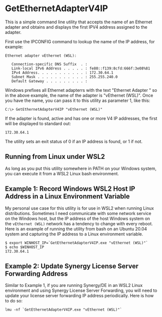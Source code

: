 # GetEthernetAdapterV4IP

This is a simple command line utility that accepts the name of an Ethernet adapter and obtains and displays the first IPV4 address assigned to the adapter.

First use the IPCONFIG command to lookup the name of the IP address, for example:

```
Ethernet adapter vEthernet (WSL):

   Connection-specific DNS Suffix  . :
   Link-local IPv6 Address . . . . . : fe80::f139:8cfd:666f:3e08%81
   IPv4 Address. . . . . . . . . . . : 172.30.64.1
   Subnet Mask . . . . . . . . . . . : 255.255.240.0
   Default Gateway . . . . . . . . . :

```
Windows prefixes all Ethernet adapterrs with the text "Ethernet Adapter " so in the above example, the name of the adapter is "vEthernet (WSL)". Once you have the name, you can pass it to this utility as parameter 1, like this:
```
C:\> GetEthernetAdapterV4IP "vEthernet (WSL)"
```
If the adapter is found, active and has one or more V4 IP addresses, the first will be displayed to standard out:

```
172.30.64.1
```
The utility sets an exit status of 0 if an IP address is found, or 1 if not.

## Running from Linux under WSL2

As long as you put this utility somewhere in PATH on your Windows system, you can execute 
it from a WSL2 Linux bash environment.

## Example 1: Record Windows WSL2 Host IP Address in a Linux Environment Variable
My personal use case for this utility is for use in WSL2 when running Linux distributions. 
Sometimes I need communicate with some network service on the Windows host, but the IP
address of the host Windows system on the `vEthernet (WSL)` network has a tendency to 
change with every reboot. Here is an example of running the utility from bash on an 
Ubuntu 20.04 system and capturing the IP address to a Linux environment variable.

```
$ export WINHOST_IP=`GetEthernetAdapterV4IP.exe "vEthernet (WSL)"`
$ echo $WINHOST_IP
172.30.64.1
```
## Example 2: Update Synergy License Server Forwarding Address

Similar to Example 1, if you are running Synergy/DE in an WSL2 Linux environment and using
Synergy License Server Forwarding, you will need to update your license server forwarding 
IP address periodically. Here is how to do so:

```
lmu -nf `GetEthernetAdapterV4IP.exe "vEthernet (WSL)"`
```

